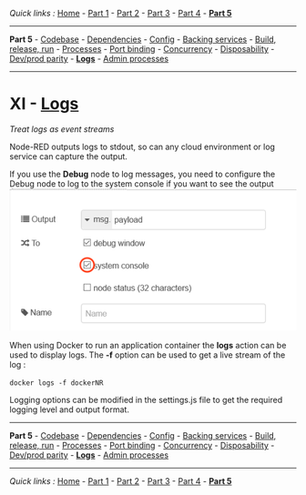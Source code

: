 *Quick links :*
[Home](/README.md) - [Part 1](../part1/README.md) - [Part 2](../part2/README.md) - [Part 3](../part3/README.md) - [Part 4](../part4/README.md) - [**Part 5**](../part5/README.md)
***
**Part 5** - [Codebase](CODEBASE.md) - [Dependencies](DEPENDENCIES.md) - [Config](CONFIG.md) - [Backing services](BACKING.md) - [Build, release, run](BUILD.md) - [Processes](PROCESSES.md) - [Port binding](PORT.md) - [Concurrency](CONCURRENCY.md) - [Disposability](DISPOSABILITY.md) - [Dev/prod parity](PARITY.md) - [**Logs**](LOGS.md) - [Admin processes](ADMIN.md)
***

# XI - [Logs](https://12factor.net/logs)

*Treat logs as event streams*

Node-RED outputs logs to stdout, so can any cloud environment or log service can capture the output.  

If you use the **Debug** node to log messages, you need to configure the Debug node to log to the system console if you want to see the output ![system console](image/logConsole.png)

When using Docker to run an application container the **logs** action can be used to display logs.  The **-f** option can be used to get a live stream of the log :

`docker logs -f dockerNR`

Logging options can be modified in the settings.js file to get the required logging level and output format.

***
**Part 5** - [Codebase](CODEBASE.md) - [Dependencies](DEPENDENCIES.md) - [Config](CONFIG.md) - [Backing services](BACKING.md) - [Build, release, run](BUILD.md) - [Processes](PROCESSES.md) - [Port binding](PORT.md) - [Concurrency](CONCURRENCY.md) - [Disposability](DISPOSABILITY.md) - [Dev/prod parity](PARITY.md) - [**Logs**](LOGS.md) - [Admin processes](ADMIN.md)
***
*Quick links :*
[Home](/README.md) - [Part 1](../part1/README.md) - [Part 2](../part2/README.md) - [Part 3](../part3/README.md) - [Part 4](../part4/README.md) - [**Part 5**](../part5/README.md)
